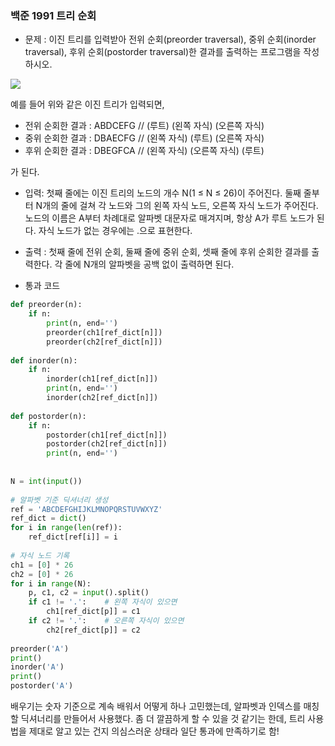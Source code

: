 ### 백준 1991 트리 순회
- 문제 : 이진 트리를 입력받아 전위 순회(preorder traversal), 중위 순회(inorder traversal), 후위 순회(postorder traversal)한 결과를 출력하는 프로그램을 작성하시오.

![](https://www.acmicpc.net/JudgeOnline/upload/201007/trtr.png)

예를 들어 위와 같은 이진 트리가 입력되면,

-   전위 순회한 결과 : ABDCEFG // (루트) (왼쪽 자식) (오른쪽 자식)
-   중위 순회한 결과 : DBAECFG // (왼쪽 자식) (루트) (오른쪽 자식)
-   후위 순회한 결과 : DBEGFCA // (왼쪽 자식) (오른쪽 자식) (루트)

가 된다.

- 입력: 첫째 줄에는 이진 트리의 노드의 개수 N(1 ≤ N ≤ 26)이 주어진다. 둘째 줄부터 N개의 줄에 걸쳐 각 노드와 그의 왼쪽 자식 노드, 오른쪽 자식 노드가 주어진다. 노드의 이름은 A부터 차례대로 알파벳 대문자로 매겨지며, 항상 A가 루트 노드가 된다. 자식 노드가 없는 경우에는 .으로 표현한다.

- 출력 : 첫째 줄에 전위 순회, 둘째 줄에 중위 순회, 셋째 줄에 후위 순회한 결과를 출력한다. 각 줄에 N개의 알파벳을 공백 없이 출력하면 된다.

- 통과 코드
```python
def preorder(n):  
    if n:  
        print(n, end='')  
        preorder(ch1[ref_dict[n]])  
        preorder(ch2[ref_dict[n]])  
  
def inorder(n):  
    if n:  
        inorder(ch1[ref_dict[n]])  
        print(n, end='')  
        inorder(ch2[ref_dict[n]])  
  
def postorder(n):  
    if n:  
        postorder(ch1[ref_dict[n]])  
        postorder(ch2[ref_dict[n]])  
        print(n, end='')  
  
  
N = int(input())  
  
# 알파벳 기준 딕셔너리 생성  
ref = 'ABCDEFGHIJKLMNOPQRSTUVWXYZ'  
ref_dict = dict()  
for i in range(len(ref)):  
    ref_dict[ref[i]] = i  
  
# 자식 노드 기록  
ch1 = [0] * 26  
ch2 = [0] * 26  
for i in range(N):  
    p, c1, c2 = input().split()  
    if c1 != '.':    # 왼쪽 자식이 있으면  
        ch1[ref_dict[p]] = c1  
    if c2 != '.':    # 오른쪽 자식이 있으면  
        ch2[ref_dict[p]] = c2  
        
preorder('A')  
print()  
inorder('A')  
print()  
postorder('A')

```
배우기는 숫자 기준으로 계속 배워서 어떻게 하나 고민했는데, 알파벳과 인덱스를 매칭할 딕셔너리를 만들어서 사용했다. 좀 더 깔끔하게 할 수 있을 것 같기는 한데, 트리 사용법을 제대로 알고 있는 건지 의심스러운 상태라 일단 통과에 만족하기로 함!